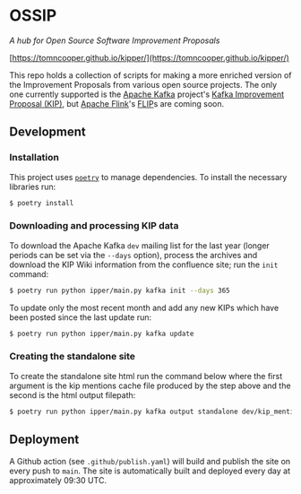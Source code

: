 # OSSIP 
_A hub for Open Source Software Improvement Proposals_

[https://tomncooper.github.io/kipper/](https://tomncooper.github.io/kipper/)

This repo holds a collection of scripts for making a more enriched version of the Improvement Proposals from various open source projects.
The only one currently supported is the [Apache Kafka](https://kafka.apache.org/) project's [Kafka Improvement Proposal (KIP)](https://cwiki.apache.org/confluence/display/kafka/kafka+improvement+proposals), but [Apache Flink](https://flink.apache.org/)'s [FLIP](https://cwiki.apache.org/confluence/display/FLINK/Flink+Improvement+Proposals)s are coming soon.

## Development

### Installation

This project uses [`poetry`](https://python-poetry.org/) to manage dependencies. 
To install the necessary libraries run:

```bash
$ poetry install 
```

### Downloading and processing KIP data

To download the Apache Kafka `dev` mailing list for the last year (longer periods can be set via the `--days` option), process the archives and download the KIP Wiki information from the confluence site; run the `init` command:

```bash
$ poetry run python ipper/main.py kafka init --days 365
```

To update only the most recent month and add any new KIPs which have been posted since the last update run:

```bash
$ poetry run python ipper/main.py kafka update
```

### Creating the standalone site

To create the standalone site html run the command below where the first argument is the kip mentions cache file produced by the step above and the second is the html output filepath:

```bash
$ poetry run python ipper/main.py kafka output standalone dev/kip_mentions.csv index.html
```

## Deployment

A Github action (see `.github/publish.yaml`) will build and publish the site on every push to `main`. 
The site is automatically built and deployed every day at approximately 09:30 UTC.

